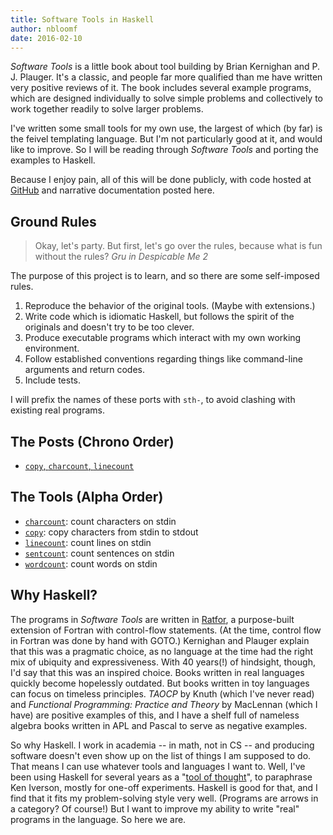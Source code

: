 ```yaml
---
title: Software Tools in Haskell
author: nbloomf
date: 2016-02-10
---
```


*Software Tools* is a little book about tool building by Brian Kernighan and P. J. Plauger. It's a classic, and people far more qualified than me have written very positive reviews of it. The book includes several example programs, which are designed individually to solve simple problems and collectively to work together readily to solve larger problems.

I've written some small tools for my own use, the largest of which (by far) is the feivel templating language. But I'm not particularly good at it, and would like to improve. So I will be reading through *Software Tools* and porting the examples to Haskell.

Because I enjoy pain, all of this will be done publicly, with code hosted at [GitHub](http://github.com/nbloomf/st-haskell) and narrative documentation posted here.


## Ground Rules

> Okay, let's party. But first, let's go over the rules, because what is fun without the rules?
> <cite>Gru in *Despicable Me 2*</cite>

The purpose of this project is to learn, and so there are some self-imposed rules.

1. Reproduce the behavior of the original tools. (Maybe with extensions.)
2. Write code which is idiomatic Haskell, but follows the spirit of the originals and doesn't try to be too clever.
3. Produce executable programs which interact with my own working environment.
4. Follow established conventions regarding things like command-line arguments and return codes.
5. Include tests.

I will prefix the names of these ports with ``sth-``, to avoid clashing with existing real programs.


## The Posts (Chrono Order)

* [``copy``, ``charcount``, ``linecount``](/posts/2016-02-11-software-tools-in-haskell-copy-charcount-linecount.html)

## The Tools (Alpha Order)

* [``charcount``](/posts/2016-02-11-software-tools-in-haskell-copy-charcount-linecount.html#charcount): count characters on stdin
* [``copy``](/posts/2016-02-11-software-tools-in-haskell-copy-charcount-linecount.html#copy): copy characters from stdin to stdout
* [``linecount``](/posts/2016-02-11-software-tools-in-haskell-copy-charcount-linecount.html#linecount): count lines on stdin
* [``sentcount``](/posts/2016-02-22-software-tools-in-haskell-wordcount-sentcount.html#sentcount): count sentences on stdin
* [``wordcount``](/posts/2016-02-22-software-tools-in-haskell-wordcount-sentcount.html#wordcount): count words on stdin


## Why Haskell?

The programs in *Software Tools* are written in [Ratfor](https://en.wikipedia.org/wiki/Ratfor), a purpose-built extension of Fortran with control-flow statements. (At the time, control flow in Fortran was done by hand with GOTO.) Kernighan and Plauger explain that this was a pragmatic choice, as no language at the time had the right mix of ubiquity and expressiveness. With 40 years(!) of hindsight, though, I'd say that this was an inspired choice. Books written in real languages quickly become hopelessly outdated. But books written in toy languages can focus on timeless principles. *TAOCP* by Knuth (which I've never read) and *Functional Programming: Practice and Theory* by MacLennan (which I have) are positive examples of this, and I have a shelf full of nameless algebra books written in APL and Pascal to serve as negative examples.

So why Haskell. I work in academia -- in math, not in CS -- and producing software doesn't even show up on the list of things I am supposed to do. That means I can use whatever tools and languages I want to. Well, I've been using Haskell for several years as a "[tool of thought](www.jsoftware.com/papers/tot.htm)", to paraphrase Ken Iverson, mostly for one-off experiments. Haskell is good for that, and I find that it fits my problem-solving style very well. (Programs are arrows in a category? Of course!) But I want to improve my ability to write "real" programs in the language. So here we are.

